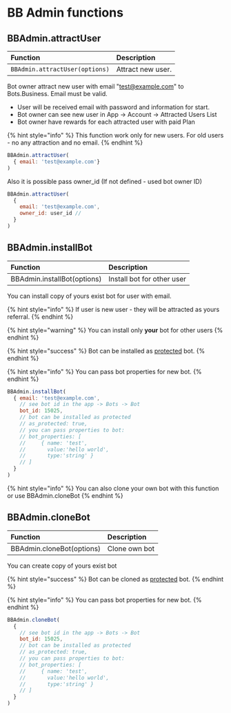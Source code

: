 # BB Admin functions

## BBAdmin.attractUser

| Function | Description |
| :--- | :--- |
| `BBAdmin.attractUser(options)` | Attract new user.  |

Bot owner attract new user with email "test@example.com" to Bots.Business. Email must be valid. 

* User will be received email with password and information for start.
* Bot owner can see new user in App -&gt; Account -&gt; Attracted Users List
* Bot owner have rewards for each attracted user with paid Plan

{% hint style="info" %}
This function work only for new users. For old users - no any attraction and no email.
{% endhint %}

```javascript
BBAdmin.attractUser(
  { email: 'test@example.com'}
)
```

Also it is possible pass owner\_id \(If not defined - used bot owner ID\)

```javascript
BBAdmin.attractUser(
  { 
    email: 'test@example.com',
    owner_id: user_id // 
  }
)
```

## BBAdmin.installBot

| Function | Description |
| :--- | :--- |
| BBAdmin.installBot\(options\) | Install bot for other user |

You can install copy of yours exist bot for user with email.

{% hint style="info" %}
If user is new user - they will be attracted as yours referral.
{% endhint %}

{% hint style="warning" %}
You can install only **your** bot for other users
{% endhint %}

{% hint style="success" %}
Bot can be installed as [protected](https://help.bots.business/protected-bot) bot.
{% endhint %}

{% hint style="info" %}
You can pass bot properties for new bot.
{% endhint %}

```javascript
BBAdmin.installBot(
  { email: 'test@example.com',
    // see bot id in the app -> Bots -> Bot
    bot_id: 15025,
    // bot can be installed as protected
    // as_protected: true,
    // you can pass properties to bot:
    // bot_properties: [
    //     { name: 'test',
    //       value:'hello world',
    //       type:'string' }
    // ]
  }
)
```

{% hint style="info" %}
You can also clone your own bot with this function or use BBAdmin.cloneBot
{% endhint %}

## BBAdmin.cloneBot

| Function | Description |
| :--- | :--- |
| BBAdmin.cloneBot\(options\) | Clone own bot |

You can create copy of yours exist bot

{% hint style="success" %}
Bot can be cloned as [protected](https://help.bots.business/protected-bot) bot.
{% endhint %}

{% hint style="info" %}
You can pass bot properties for new bot.
{% endhint %}

```javascript
BBAdmin.cloneBot(
  { 
    // see bot id in the app -> Bots -> Bot
    bot_id: 15025,
    // bot can be installed as protected
    // as_protected: true,
    // you can pass properties to bot:
    // bot_properties: [
    //     { name: 'test',
    //       value:'hello world',
    //       type:'string' }
    // ]
  }
)
```



